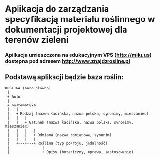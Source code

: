 # Aplikacja do zarządzania specyfikacją materiału roślinnego w dokumentacji projektowej dla terenów zieleni

### Apilkacja umieszczona na edukacyjnym VPS (http://mikr.us) dostępna pod adresem http://www.znajdzrosline.pl

## Podstawą aplikacji będzie baza roślin:

```
ROŚLINA (baza główna)
 |
 + Autor
 |
 + Systematyka
 |   |
 |   + Rodzaj (nazwa łacińska, nazwa polska, synonimy, mieszaniec)
 |   |   |
 |   |   + Gatunek (nazwa łacińska, nazwa polska, synonimy, mieszaniec)
 |   |   |   |
 |   |   |   + Odmiana (nazwa odmianowa, synonim)
 |   |   |   |
 |   +---+---+ Roślina (typ pokroju, jadalność)
 |               |
 |               + Opisy (botaniczny, uprawa, zastosowanie)
